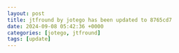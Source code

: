 ```yaml
---
layout: post
title: jtfround by jotego has been updated to 8765cd7
date: 2024-09-08 05:42:36 +0000
categories: [jotego, jtfround]
tags: [update]
---
```


